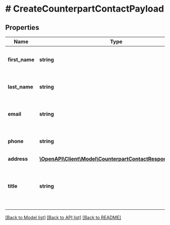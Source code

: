 # # CreateCounterpartContactPayload

## Properties

Name | Type | Description | Notes
------------ | ------------- | ------------- | -------------
**first_name** | **string** | The first name of a contact person. |
**last_name** | **string** | The last name of a contact person. |
**email** | **string** | The email address of a contact person. | [optional]
**phone** | **string** | The phone number of a contact person | [optional]
**address** | [**\OpenAPI\Client\Model\CounterpartContactResponseAddress**](CounterpartContactResponseAddress.md) |  |
**title** | **string** | The title or honorific of a contact person. Examples: Mr., Ms., Dr., Prof. | [optional]

[[Back to Model list]](../../README.md#models) [[Back to API list]](../../README.md#endpoints) [[Back to README]](../../README.md)
